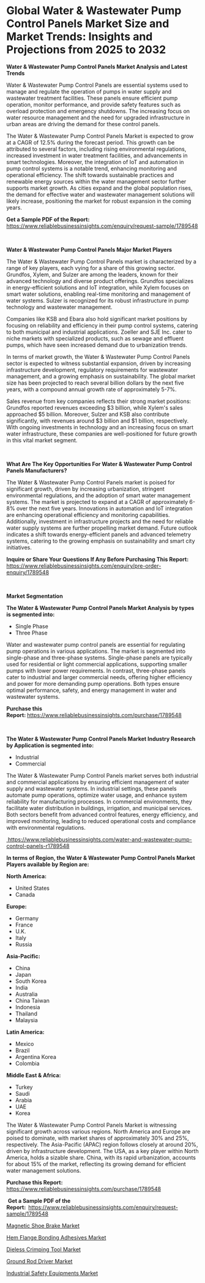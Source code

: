 <p><h1>Global Water & Wastewater Pump Control Panels Market Size and Market Trends: Insights and Projections from 2025 to 2032</h1></p><p><strong>Water & Wastewater Pump Control Panels Market Analysis and Latest Trends</strong></p>
<p><p>Water & Wastewater Pump Control Panels are essential systems used to manage and regulate the operation of pumps in water supply and wastewater treatment facilities. These panels ensure efficient pump operation, monitor performance, and provide safety features such as overload protection and emergency shutdowns. The increasing focus on water resource management and the need for upgraded infrastructure in urban areas are driving the demand for these control panels.</p><p>The Water & Wastewater Pump Control Panels Market is expected to grow at a CAGR of 12.5% during the forecast period. This growth can be attributed to several factors, including rising environmental regulations, increased investment in water treatment facilities, and advancements in smart technologies. Moreover, the integration of IoT and automation in pump control systems is a notable trend, enhancing monitoring and operational efficiency. The shift towards sustainable practices and renewable energy sources within the water management sector further supports market growth. As cities expand and the global population rises, the demand for effective water and wastewater management solutions will likely increase, positioning the market for robust expansion in the coming years.</p></p>
<p><strong>Get a Sample PDF of the Report:&nbsp;</strong> <a href="https://www.reliablebusinessinsights.com/enquiry/request-sample/1789548?utm_campaign=2840&utm_medium=2&utm_source=Github&utm_content=ia&utm_term=25032025&utm_id=water-wastewater-pump-control-panels">https://www.reliablebusinessinsights.com/enquiry/request-sample/1789548</a></p>
<p>&nbsp;</p>
<p><strong>Water & Wastewater Pump Control Panels Major Market Players</strong></p>
<p><p>The Water & Wastewater Pump Control Panels market is characterized by a range of key players, each vying for a share of this growing sector. Grundfos, Xylem, and Sulzer are among the leaders, known for their advanced technology and diverse product offerings. Grundfos specializes in energy-efficient solutions and IoT integration, while Xylem focuses on smart water solutions, enabling real-time monitoring and management of water systems. Sulzer is recognized for its robust infrastructure in pump technology and wastewater management.</p><p>Companies like KSB and Ebara also hold significant market positions by focusing on reliability and efficiency in their pump control systems, catering to both municipal and industrial applications. Zoeller and SJE Inc. cater to niche markets with specialized products, such as sewage and effluent pumps, which have seen increased demand due to urbanization trends.</p><p>In terms of market growth, the Water & Wastewater Pump Control Panels sector is expected to witness substantial expansion, driven by increasing infrastructure development, regulatory requirements for wastewater management, and a growing emphasis on sustainability. The global market size has been projected to reach several billion dollars by the next five years, with a compound annual growth rate of approximately 5-7%.</p><p>Sales revenue from key companies reflects their strong market positions: Grundfos reported revenues exceeding $3 billion, while Xylem's sales approached $5 billion. Moreover, Sulzer and KSB also contribute significantly, with revenues around $3 billion and $1 billion, respectively. With ongoing investments in technology and an increasing focus on smart water infrastructure, these companies are well-positioned for future growth in this vital market segment.</p></p>
<p>&nbsp;</p>
<p><strong>What Are The Key Opportunities For Water & Wastewater Pump Control Panels Manufacturers?</strong></p>
<p><p>The Water & Wastewater Pump Control Panels market is poised for significant growth, driven by increasing urbanization, stringent environmental regulations, and the adoption of smart water management systems. The market is projected to expand at a CAGR of approximately 6-8% over the next five years. Innovations in automation and IoT integration are enhancing operational efficiency and monitoring capabilities. Additionally, investment in infrastructure projects and the need for reliable water supply systems are further propelling market demand. Future outlook indicates a shift towards energy-efficient panels and advanced telemetry systems, catering to the growing emphasis on sustainability and smart city initiatives.</p></p>
<p><strong>Inquire or Share Your Questions If Any Before Purchasing This Report:</strong> <a href="https://www.reliablebusinessinsights.com/enquiry/pre-order-enquiry/1789548?utm_campaign=2840&utm_medium=2&utm_source=Github&utm_content=ia&utm_term=25032025&utm_id=water-wastewater-pump-control-panels">https://www.reliablebusinessinsights.com/enquiry/pre-order-enquiry/1789548</a></p>
<p>&nbsp;</p>
<p><strong>Market Segmentation</strong></p>
<p><strong>The Water & Wastewater Pump Control Panels Market Analysis by types is segmented into:</strong></p>
<p><ul><li>Single Phase</li><li>Three Phase</li></ul></p>
<p><p>Water and wastewater pump control panels are essential for regulating pump operations in various applications. The market is segmented into single-phase and three-phase systems. Single-phase panels are typically used for residential or light commercial applications, supporting smaller pumps with lower power requirements. In contrast, three-phase panels cater to industrial and larger commercial needs, offering higher efficiency and power for more demanding pump operations. Both types ensure optimal performance, safety, and energy management in water and wastewater systems.</p></p>
<p><strong>Purchase this Report:&nbsp;</strong><a href="https://www.reliablebusinessinsights.com/purchase/1789548?utm_campaign=2840&utm_medium=2&utm_source=Github&utm_content=ia&utm_term=25032025&utm_id=water-wastewater-pump-control-panels">https://www.reliablebusinessinsights.com/purchase/1789548</a></p>
<p>&nbsp;</p>
<p><strong>The Water & Wastewater Pump Control Panels Market Industry Research by Application is segmented into:</strong></p>
<p><ul><li>Industrial</li><li>Commercial</li></ul></p>
<p><p>The Water & Wastewater Pump Control Panels market serves both industrial and commercial applications by ensuring efficient management of water supply and wastewater systems. In industrial settings, these panels automate pump operations, optimize water usage, and enhance system reliability for manufacturing processes. In commercial environments, they facilitate water distribution in buildings, irrigation, and municipal services. Both sectors benefit from advanced control features, energy efficiency, and improved monitoring, leading to reduced operational costs and compliance with environmental regulations.</p></p>
<p><a href="https://www.reliablebusinessinsights.com/water-and-wastewater-pump-control-panels-r1789548?utm_campaign=2840&utm_medium=2&utm_source=Github&utm_content=ia&utm_term=25032025&utm_id=water-wastewater-pump-control-panels">&nbsp;https://www.reliablebusinessinsights.com/water-and-wastewater-pump-control-panels-r1789548</a></p>
<p><strong>In terms of Region, the Water & Wastewater Pump Control Panels Market Players available by Region are:</strong></p>
<p>
    <p> <strong> North America: </strong>
        <ul>
            <li>United States</li>
            <li>Canada</li>
        </ul>
        </p> 
    <p> <strong> Europe: </strong>
        <ul>
            <li>Germany</li>
            <li>France</li>
            <li>U.K.</li>
            <li>Italy</li>
            <li>Russia</li>
        </ul>
        </p> 
    <p> <strong> Asia-Pacific: </strong>
        <ul>
            <li>China</li>
            <li>Japan</li>
            <li>South Korea</li>
            <li>India</li>
            <li>Australia</li>
            <li>China Taiwan</li>
            <li>Indonesia</li>
            <li>Thailand</li>
            <li>Malaysia</li>
        </ul>
        </p> 
    <p> <strong> Latin America: </strong>
        <ul>
            <li>Mexico</li>
            <li>Brazil</li>
            <li>Argentina Korea</li>
            <li>Colombia</li>
        </ul>
        </p> 
    <p> <strong> Middle East & Africa: </strong>
        <ul>
            <li>Turkey</li>
            <li>Saudi</li>
            <li>Arabia</li>
            <li>UAE</li>
            <li>Korea</li>
        </ul>
    </p>
    </p>
<p><p>The Water & Wastewater Pump Control Panels Market is witnessing significant growth across various regions. North America and Europe are poised to dominate, with market shares of approximately 30% and 25%, respectively. The Asia-Pacific (APAC) region follows closely at around 20%, driven by infrastructure development. The USA, as a key player within North America, holds a sizable share. China, with its rapid urbanization, accounts for about 15% of the market, reflecting its growing demand for efficient water management solutions.</p></p>
<p><strong>Purchase this Report: </strong><a href="https://www.reliablebusinessinsights.com/purchase/1789548?utm_campaign=2840&utm_medium=2&utm_source=Github&utm_content=ia&utm_term=25032025&utm_id=water-wastewater-pump-control-panels">https://www.reliablebusinessinsights.com/purchase/1789548</a></p>
<p>&nbsp;<strong>Get a Sample PDF of the Report:&nbsp;&nbsp;</strong><a href="https://www.reliablebusinessinsights.com/enquiry/request-sample/1789548?utm_campaign=2840&utm_medium=2&utm_source=Github&utm_content=ia&utm_term=25032025&utm_id=water-wastewater-pump-control-panels">https://www.reliablebusinessinsights.com/enquiry/request-sample/1789548</a></p>
<p><strong></strong></p>
<p><p><a href="https://www.linkedin.com/pulse/magnetic-shoe-brake-market-development-top-players-projected-uunbf?utm_campaign=2840&utm_medium=2&utm_source=Github&utm_content=ia&utm_term=25032025&utm_id=water-wastewater-pump-control-panels">Magnetic Shoe Brake Market</a></p><p><a href="https://github.com/tszkintruca/Market-Research-Report-List-1/blob/main/hem-flange-bonding-adhesives-market.md?utm_campaign=2840&utm_medium=2&utm_source=Github&utm_content=ia&utm_term=25032025&utm_id=water-wastewater-pump-control-panels">Hem Flange Bonding Adhesives Market</a></p><p><a href="https://www.linkedin.com/pulse/global-dieless-crimping-tool-market-analysis-key-trends-jhgrf?utm_campaign=2840&utm_medium=2&utm_source=Github&utm_content=ia&utm_term=25032025&utm_id=water-wastewater-pump-control-panels">Dieless Crimping Tool Market</a></p><p><a href="https://www.linkedin.com/pulse/ground-rod-driver-market-trends-drivers-whats-propelling-sd0gf?utm_campaign=2840&utm_medium=2&utm_source=Github&utm_content=ia&utm_term=25032025&utm_id=water-wastewater-pump-control-panels">Ground Rod Driver Market</a></p><p><a href="https://www.linkedin.com/pulse/industrial-safety-equipments-market-revenue-insights-109-acq6c?utm_campaign=2840&utm_medium=2&utm_source=Github&utm_content=ia&utm_term=25032025&utm_id=water-wastewater-pump-control-panels">Industrial Safety Equipments Market</a></p></p>
